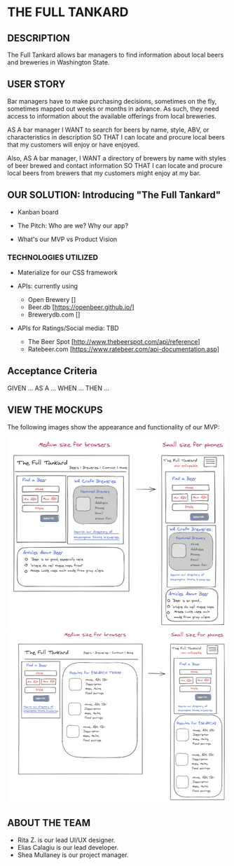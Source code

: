 # THE FULL TANKARD


## DESCRIPTION
The Full Tankard allows bar managers to find information about local beers and breweries in Washington State.

## USER STORY
Bar managers have to make purchasing decisions, sometimes on the fly, sometimes mapped out weeks or months in advance. As such, they need access to information about the available offerings from local breweries.   

AS A bar manager
I WANT to search for beers by name, style, ABV, or characteristics in description
SO THAT I can locate and procure local beers that my customers will enjoy or have enjoyed.

Also, AS A bar manager,
I WANT a directory of brewers by name with styles of beer brewed and contact information
SO THAT I can locate and procure local beers from brewers that my customers might enjoy at my bar.

## OUR SOLUTION: Introducing "The Full Tankard"
* Kanban board
* The Pitch: Who are we? Why our app? 

* What's our MVP vs Product Vision 

### TECHNOLOGIES UTILIZED 
* Materialize for our CSS framework
* APIs: currently using
    * Open Brewery []
    * Beer.db [https://openbeer.github.io/]
    * Brewerydb.com []

* APIs for Ratings/Social media: TBD 
    * The Beer Spot [http://www.thebeerspot.com/api/reference]
    * Ratebeer.com [https://www.ratebeer.com/api-documentation.asp]


## Acceptance Criteria
GIVEN ...
AS A ...
WHEN ...
THEN ...

## VIEW THE MOCKUPS
The following images show the appearance and functionality of our MVP:

![Homepage demo](assets/img/mock-homepage-TFT.png)
![Beer Results demo](assets/img/mock-beer-results-TFT.png)


## ABOUT THE TEAM
* Rita Z. is our lead UI/UX designer.
* Elias Calagiu is our lead developer.
* Shea Mullaney is our project manager.